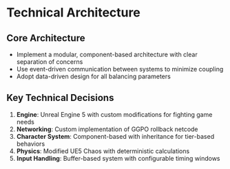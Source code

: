 # Technical Architecture

## Core Architecture

- Implement a modular, component-based architecture with clear separation of concerns
- Use event-driven communication between systems to minimize coupling
- Adopt data-driven design for all balancing parameters

## Key Technical Decisions

1. **Engine**: Unreal Engine 5 with custom modifications for fighting game needs
2. **Networking**: Custom implementation of GGPO rollback netcode
3. **Character System**: Component-based with inheritance for tier-based behaviors
4. **Physics**: Modified UE5 Chaos with deterministic calculations
5. **Input Handling**: Buffer-based system with configurable timing windows